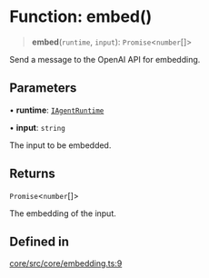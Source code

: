 # Function: embed()

> **embed**(`runtime`, `input`): `Promise`\<`number`[]\>

Send a message to the OpenAI API for embedding.

## Parameters

• **runtime**: [`IAgentRuntime`](../interfaces/IAgentRuntime.md)

• **input**: `string`

The input to be embedded.

## Returns

`Promise`\<`number`[]\>

The embedding of the input.

## Defined in

[core/src/core/embedding.ts:9](https://github.com/ai16z/eliza/blob/c96957e5a5d17e343b499dd4d46ce403856ac5bc/core/src/core/embedding.ts#L9)
